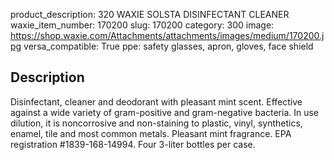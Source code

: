 product_description: 320 WAXIE SOLSTA DISINFECTANT CLEANER
waxie_item_number: 170200
slug: 170200
category: 300
image: https://shop.waxie.com/Attachments/attachments/images/medium/170200.jpg
versa_compatible: True
ppe: safety glasses, apron, gloves, face shield

## Description
Disinfectant, cleaner and deodorant with pleasant mint scent. Effective against a wide variety of gram-positive and gram-negative bacteria. In use dilution, it is noncorrosive and non-staining to plastic, vinyl, synthetics, enamel, tile and most common metals. Pleasant mint fragrance. EPA registration #1839-168-14994. Four 3-liter bottles per case.
